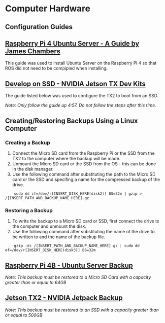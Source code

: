 # Computer Hardware #

## Configuration Guides ##


## [Raspberry Pi 4 Ubuntu Server - A Guide by James Chambers](https://jamesachambers.com/raspberry-pi-4-ubuntu-server-desktop-18-04-3-image-unofficial/) ##
This guide was used to install Ubuntu Server on the Raspberry Pi 4 so that ROS did not need to be compipled when installing.   

## [Develop on SSD - NVIDIA Jetson TX Dev Kits](https://youtu.be/ZpQgRdg8RmA) ##
The guide listed below was used to configure the TX2 to boot from an SSD. 

*Note: Only follow the guide up 4:57. Do not follow the steps after this time.*
   

## Creating/Restoring Backups Using a Linux Computer ##
### Creating a Backup ###
1. Connect the Micro SD card from the Raspberry Pi or the SSD from the TX2 to the computer where the backup will be made. 
1. Unmount the Micro SD card or the SSD from the OS - this can be done in the disk manager. 
1. Use the following command after substituting the path to the Micro SD card or the SSD and specifing a name for the compressed backup of the drive.
```
	sudo dd if=/dev/r[INSERT_DISK_HERE(disk2)] BS=32m | gzip > /[INSERT_PATH_AND_BACKUP_NAME_HERE].gz
```
### Restoring a Backup ###
1. To write the backup to a Micro SD card or SSD, first connect the drive to the computer and unmount the disk. 
1. Use the following command after substituting the name of the drive to be written to and the name of the backup file.  
```
	gzip -dc /[INSERT_PATH_AND_BACKUP_NAME_HERE].gz | sudo dd of=/dev/r[INSERT_DISK_HERE(disk3)] BS=32m
```

## [Raspberry Pi 4B - Ubuntu Server Backup](https://drive.google.com/uc?export=download&confirm=n3Q3&id=1xh1nTMyLx9h_HU1v4K-zJbxssuq-ram7) ##
*Note: This backup must be restored to a Micro SD Card with a capacity greater than or equal to 64GB*

## [Jetson TX2 - NVIDIA Jetpack Backup](https://drive.google.com/uc?id=1ChVVHlB_Lbe0hwe4Fh0JUX25fiE8jmSy&export=download) ##
*Note: This backup must be restored to an SSD with a capacity greater than or equal to 500GB*
